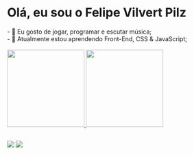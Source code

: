 <h1> Olá, eu sou o Felipe Vilvert Pilz </h1>
- 👀 Eu gosto de jogar, programar e escutar música;<br>
- 🌱 Atualmente estou aprendendo Front-End, CSS & JavaScript;<br><br>

<div>
  <a href="https://github.com/felipepilz">
  <img height="180em" padding-right="-20px" src="https://github-readme-stats.vercel.app/api?username=felipepilz&show_icons=true&theme=tokyonight&include_all_commits=true&count_private=true"/>
  <img height="180em" padding-left="-5px" src="https://github-readme-stats.vercel.app/api/top-langs/?username=felipepilz&layout=compact&langs_count=7&theme=tokyonight"/>
</div>

 ##
<div text-align="center"> 
  <a href = "mailto:felipevilvertpilz@gmail.com"><img src="https://img.shields.io/badge/-Gmail-%23333?style=for-the-badge&logo=gmail&logoColor=white" target="_blank"></a>
  <a href="https://www.linkedin.com/in/felipe-vilvert-pilz-b623a6197" target="_blank"><img src="https://img.shields.io/badge/-LinkedIn-%230077B5?style=for-the-badge&logo=linkedin&logoColor=white" target="_blank"></a> 
</div>


